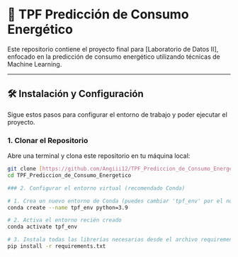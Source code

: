 # 🚀 TPF Predicción de Consumo Energético

Este repositorio contiene el proyecto final para [Laboratorio de Datos II], enfocado en la predicción de consumo energético utilizando técnicas de Machine Learning.

---

## 🛠️ Instalación y Configuración

Sigue estos pasos para configurar el entorno de trabajo y poder ejecutar el proyecto.

### 1. Clonar el Repositorio

Abre una terminal y clona este repositorio en tu máquina local:

```bash
git clone [https://github.com/Angiii12/TPF_Prediccion_de_Consumo_Energetico.git](https://github.com/Angiii12/TPF_Prediccion_de_Consumo_Energetico.git)
cd TPF_Prediccion_de_Consumo_Energetico

### 2. Configurar el entorno virtual (recomendado Conda)

# 1. Crea un nuevo entorno de Conda (puedes cambiar 'tpf_env' por el nombre que prefieras)
conda create --name tpf_env python=3.9

# 2. Activa el entorno recién creado
conda activate tpf_env

# 3. Instala todas las librerías necesarias desde el archivo requirements.txt
pip install -r requirements.txt
